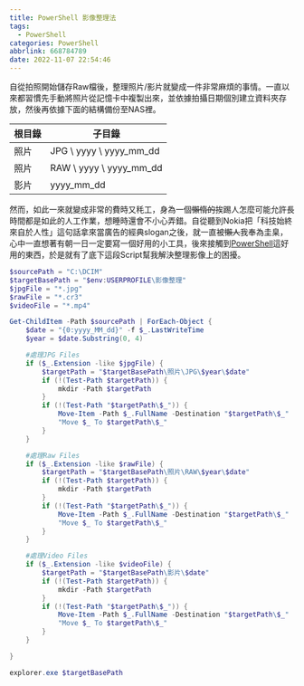 ```yaml
---
title: PowerShell 影像整理法
tags:
  - PowerShell
categories: PowerShell
abbrlink: 668784789
date: 2022-11-07 22:54:46
---
```


自從拍照開始儲存Raw檔後，整理照片/影片就變成一件非常麻煩的事情。一直以來都習慣先手動將照片從記憶卡中複製出來，並依據拍攝日期個別建立資料夾存放，然後再依據下面的結構備份至NAS裡。

| 根目錄 | 子目錄 |
| ------ | ------ |
| 照片 | JPG \ yyyy \ yyyy_mm_dd |
| 照片 | RAW \ yyyy \ yyyy_mm_dd |
| 影片 | yyyy_mm_dd |

然而，如此一來就變成非常的費時又秏工，身為一個~~懶惰的~~挨踢人怎麼可能允許長時間都是如此的人工作業，想睡時還會不小心弄錯。自從聽到Nokia把「科技始終來自於人性」這句話拿來當廣告的經典slogan之後，就一直被~~懶人~~我奉為圭臬，心中一直想著有朝一日一定要寫一個好用的小工具，後來接觸到[PowerShell](https://learn.microsoft.com/zh-tw/powershell/scripting/overview?view=powershell-7.2)這好用的東西，於是就有了底下這段Script幫我解決整理影像上的困擾。

```powershell
$sourcePath = "C:\DCIM"
$targetBasePath = "$env:USERPROFILE\影像整理"
$jpgFile = "*.jpg"
$rawFile = "*.cr3"
$videoFile = "*.mp4"

Get-ChildItem -Path $sourcePath | ForEach-Object {
    $date = "{0:yyyy_MM_dd}" -f $_.LastWriteTime
    $year = $date.Substring(0, 4)

    #處理JPG Files
    if ($_.Extension -like $jpgFile) {
        $targetPath = "$targetBasePath\照片\JPG\$year\$date"
        if (!(Test-Path $targetPath)) {
            mkdir -Path $targetPath
        }
        if (!(Test-Path "$targetPath\$_")) {
            Move-Item -Path $_.FullName -Destination "$targetPath\$_"
            "Move $_ To $targetPath\$_"
        }
    }

    #處理Raw Files
    if ($_.Extension -like $rawFile) {
        $targetPath = "$targetBasePath\照片\RAW\$year\$date"
        if (!(Test-Path $targetPath)) {
            mkdir -Path $targetPath
        }
        if (!(Test-Path "$targetPath\$_")) {
            Move-Item -Path $_.FullName -Destination "$targetPath\$_"
            "Move $_ To $targetPath\$_"
        }
    }

    #處理Video Files
    if ($_.Extension -like $videoFile) {
        $targetPath = "$targetBasePath\影片\$date"
        if (!(Test-Path $targetPath)) {
            mkdir -Path $targetPath
        }
        if (!(Test-Path "$targetPath\$_")) {
            Move-Item -Path $_.FullName -Destination "$targetPath\$_"
            "Move $_ To $targetPath\$_"
        }
    }

}

explorer.exe $targetBasePath
```